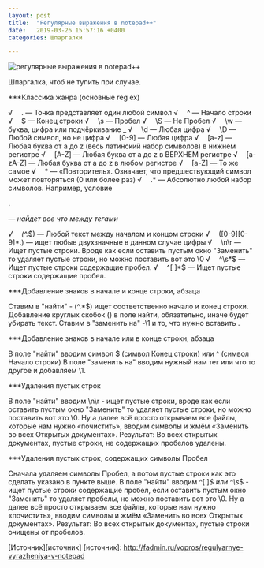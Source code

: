 ```yaml
---
layout: post
title:  "Регулярные выражения в notepad++"
date:   2019-03-26 15:57:16 +0400
categories: Шпаргалки

---
```

![регулярные выражения в notepad++](https://partizanzero.github.io/images/notepad1.jpg)

Шпаргалка, чтоб не тупить при случае.

***Классика жанра (основные reg ex)

√  . — Точка представляет один любой символ
√  ^ — Начало строки
√  $ — Конец строки
√  \s — Пробел
√  \S — Не Пробел
√  \w — буква, цифра или подчёркивание _
√  \d — Любая цифра
√  \D — Любой символ, но не цифра
√  [0-9] — Любая цифра
√  [a-z] — Любая буква от a до z (весь латинский набор символов) в нижнем регистре
√  [A-Z] — Любая буква от a до z в ВЕРХНЕМ регистре
√  [a-zA-Z] — Любая буква от a до z в любом регистре
√  [a-Z] — То же самое
√  * — «Повторитель». Означает, что предшествующий символ может повторяться (0 или более раз)
√  .* — Абсолютно любой набор символов. Например, условие <p> .*</p> — найдет все что между тегами <p> </p>
√  (^.*$) — Любой текст между началом и концом строки
√  ([0-9][0-9]*.) — ищет любые двухзначные в данном случае цифры
√  \n\r — Ищет пустые строки. Вроде как если оставить пустым окно "Заменить" то удаляет пустые строки, но можно поставить вот это \0
√  ^\s*$ — Ищет пустые строки содержащие пробел.
√  ^[ ]*$ — Ищет пустые строки содержащие пробел.


***Добавление знаков в начале и конце строки, абзаца

Ставим в "найти" - (^.*$) ищет соответственно начало и конец строки.
Добавление круглых скобок () в поле найти, обязательно, иначе будет убирать текст.
Ставим в "заменить на" -\1 и то, что нужно вставить .

***Добавление знаков в начале или в конце строки, абзаца

В поле "найти" вводим символ $ (символ Конец строки) или ^ (символ Начало строки)
В поле "заменить на" вводим нужный нам тег или что то другое и добавляем \1.

***Удаления пустых строк

В поле "найти" вводим \n\r - ищет пустые строки, вроде как если оставить пустым окно "Заменить" то удаляет пустые строки, но можно поставить вот это \0. Ну а далее всё просто открываем все файлы, которые нам нужно «почистить», вводим символы и жмём «Заменить во всех Открытых документах».
Результат: Во всех открытых документах, пустые строки, не содержащих пробелов удалены.

***Удаления пустых строк, содержащих символы Пробел

Сначала удаляем символы Пробел, а потом пустые строки как это сделать указано в пункте выше.
В поле "найти" вводим ^[ ]*$ или ^\s*$ - ищет пустые строки содержащие пробел, если оставить пустым окно "Заменить" то удаляет пробелы, но можно поставить вот это \0. Ну а далее всё просто открываем все файлы, которые нам нужно «почистить», вводим символы и жмём «Заменить во всех Открытых документах».
Результат: Во всех открытых документах, пустые строки очищены от пробелов.


[Источник][источник]
[источник]: http://fadmin.ru/vopros/regulyarnye-vyrazheniya-v-notepad
